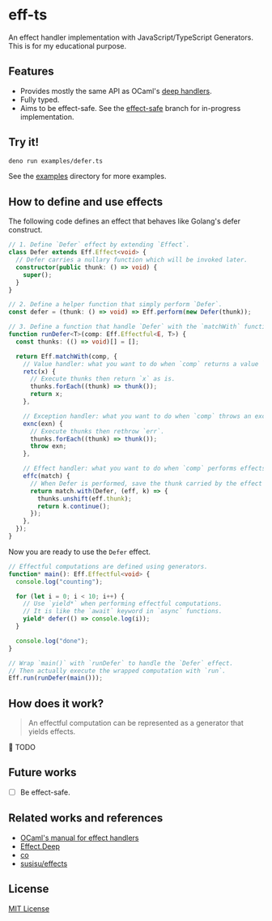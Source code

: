 # eff-ts

An effect handler implementation with JavaScript/TypeScript Generators.
This is for my educational purpose.

## Features

- Provides mostly the same API as OCaml's [deep handlers](https://v2.ocaml.org/api/Effect.Deep.html).
- Fully typed.
- Aims to be effect-safe. See the [effect-safe](https://github.com/wasabi315/eff-ts/tree/effect-safe) branch for in-progress implementation.

## Try it!

```sh
deno run examples/defer.ts
```

See the [examples](https://github.com/wasabi315/eff-ts/tree/main/examples) directory for more examples.

## How to define and use effects

The following code defines an effect that behaves like Golang's defer construct.

```typescript
// 1. Define `Defer` effect by extending `Effect`.
class Defer extends Eff.Effect<void> {
  // Defer carries a nullary function which will be invoked later.
  constructor(public thunk: () => void) {
    super();
  }
}

// 2. Define a helper function that simply perform `Defer`.
const defer = (thunk: () => void) => Eff.perform(new Defer(thunk));

// 3. Define a function that handle `Defer` with the `matchWith` function.
function runDefer<T>(comp: Eff.Effectful<E, T>) {
  const thunks: (() => void)[] = [];

  return Eff.matchWith(comp, {
    // Value handler: what you want to do when `comp` returns a value `x`.
    retc(x) {
      // Execute thunks then return `x` as is.
      thunks.forEach((thunk) => thunk());
      return x;
    },

    // Exception handler: what you want to do when `comp` throws an exception `exn`.
    exnc(exn) {
      // Execute thunks then rethrow `err`.
      thunks.forEach((thunk) => thunk());
      throw exn;
    },

    // Effect handler: what you want to do when `comp` performs effects.
    effc(match) {
      // When Defer is performed, save the thunk carried by the effect then resume the continuation `k` with a void value.
      return match.with(Defer, (eff, k) => {
        thunks.unshift(eff.thunk);
        return k.continue();
      });
    },
  });
}
```

Now you are ready to use the `Defer` effect.

```typescript
// Effectful computations are defined using generators.
function* main(): Eff.Effectful<void> {
  console.log("counting");

  for (let i = 0; i < 10; i++) {
    // Use `yield*` when performing effectful computations.
    // It is like the `await` keyword in `async` functions.
    yield* defer(() => console.log(i));
  }

  console.log("done");
}

// Wrap `main()` with `runDefer` to handle the `Defer` effect.
// Then actually execute the wrapped computation with `run`.
Eff.run(runDefer(main()));
```

## How does it work?

> An effectful computation can be represented as a generator that yields effects.

:construction: TODO

## Future works

- [ ] Be effect-safe.

## Related works and references

- [OCaml's manual for effect handlers](https://v2.ocaml.org/releases/5.0/manual/effects.html)
- [Effect.Deep](https://v2.ocaml.org/api/Effect.Deep.html)
- [co](https://www.npmjs.com/package/co)
- [susisu/effects](https://github.com/susisu/effects)

## License

[MIT License](https://opensource.org/licenses/mit-license.php)
